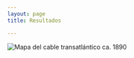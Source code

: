 ```yaml
---
layout: page
title: Resultados

---
```

![Mapa del cable transatlántico ca. 1890](Oceanicexchanges/im/mapacable.png "Mapa del cable trasatlántico ca. 1890")
